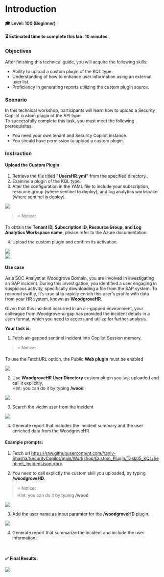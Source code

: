 # Introduction 

#### 🎓 Level: 100 (Beginner)
#### ⌛ Estimated time to complete this lab: 10 minutes

### Objectives

After finishing this technical guide, you will acquire the following skills:<br>

* Ability to upload a custom plugin of the KQL type.<br>
* Understanding of how to enhance user information using an external user list.<br>
* Proficiency in generating reports utilizing the custom plugin source.<br>

### Scenario
In this technical workshop, participants will learn how to upload a Security Copilot custom plugin of the API type.<br> 
To successfully complete this task, you must meet the following prerequisites:<br>

* You need your own tenant and Security Copilot instance.<br>
* You should have permission to upload a custom plugin.<br>



###  Instruction
    

#### Upload the Custom Plugin 


1. Retrieve the file titled **"UsersHR.yml"** from the specified directory..<br>
2. Examine a plugin of the KQL type.<br>
3. Alter the configuration in the YAML file to include your subscription, resource group (where sentinel to deploy), and log analytics workspace (where sentinel is deploy).<br>

<img src="./images/update_config.jpg"/>

<br>

> ⭐ Notice: <br>

To obtain the **Tenant ID, Subscription ID, Resource Group, and Log Analytics Workspace name**, please refer to the Azure documentation. <br>

4. Upload the custom plugin and confirm its activation.<br>


<img src="./images/upload_plugin.jpg"/>

<br>
<img src="./images/upload_plugin_wood.jpg"/>


####  Use case


As a SOC Analyst at Woodgrove Domain, you are involved in investigating an SAP incident. During this investigation, you identified a user engaging in suspicious activity, specifically downloading a file from the SAP system. To respond swiftly, it's crucial to rapidly enrich this user's profile with data from your HR system, known as **WoodgroveHR**.<br> 

Given that this incident occurred in an air-gapped environment, your colleague from Woodgrove-airgap has provided the incident details in a Json format, which you need to access and utilize for further analysis.<br> 


**Your task is:**<br>

1. Fetch air-gapped sentinel incident into Copilot Session memory. 
> ⭐ Notice: <br>

To use the FetchURL option, the Public **Web plugin** must be enabled

<img src="./images/public_web.jpg"/><br>

2. Use  **WoodgroveHR User Directory** custom plugin you just uploaded and call it explicitly. <br> 
  Hint: you can do it by typing  **/wood** <br> 

<img src="./images/call_plugin.jpg"/>

3. Search the victim user from the incident <br> 

<img src="./images/add_paramter.jpg"/>

4. Generate report that includes the incident summary and the user enriched data from the WoodgroveHR.<br> 


####   Example prompts:

1. Fetch url https://raw.githubusercontent.com/Yaniv-Shasha/SecurityCopilot/main/Workshop/Custom_Plugin/Task05_KQL/Sentinel_Incident.json.<br> 



2. You need to call  explictly the custom skill you uploaded,  by typing **/woodgroveHD**.<br> 

> ⭐ Notice: <br>
  Hint: you can do it by typing  **/wood** <br> 

<img src="./images/call_plugin.jpg"/>

3. Add the user name as input paramter for the **/woodgroveHD** plugin.<br> 

<img src="./images/add_paramter.jpg"/>

4. Generate report that summarize the incident and include the user information.

<br> 


####  ✅  Final Results:
<img src="./images/final_results.jpg"/>


